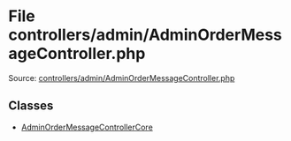 File controllers/admin/AdminOrderMessageController.php
=========

Source: [controllers/admin/AdminOrderMessageController.php](https://github.com/PrestaShop/PrestaShop/blob/1.6.1.3/controllers/admin/AdminOrderMessageController.php)


Classes
-------

* [AdminOrderMessageControllerCore](class.AdminOrderMessageControllerCore.md)

